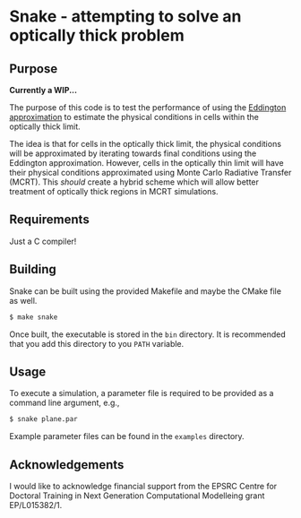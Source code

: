 # Snake - attempting to solve an optically thick problem

## Purpose

 **Currently a WIP...**

 The purpose of this code is to test the performance of using the [Eddington approximation](https://en.wikipedia.org/wiki/Radiative_transfer#The_Eddington_approximation) to estimate the physical conditions in cells within the optically thick limit.

 The idea is that for cells in the optically thick limit, the physical conditions will be approximated by iterating towards final conditions using the Eddington approximation. However, cells in the optically thin limit will have their physical conditions approximated using Monte Carlo Radiative Transfer (MCRT). This *should* create a hybrid scheme which will allow better treatment of optically thick regions in MCRT simulations.


## Requirements

Just a C compiler!

## Building

Snake can be built using the provided Makefile and maybe the CMake file as well.

```bash
$ make snake
```

Once built, the executable is stored in the `bin` directory. It is recommended that you add this directory to you `PATH` variable.

## Usage

To execute a simulation, a parameter file is required to be provided as a command line argument, e.g., 

```bash
$ snake plane.par
```

Example parameter files can be found in the `examples` directory.

## Acknowledgements 

I would like to acknowledge financial support from the EPSRC Centre for Doctoral Training in Next Generation Computational Modelleing grant EP/L015382/1.

